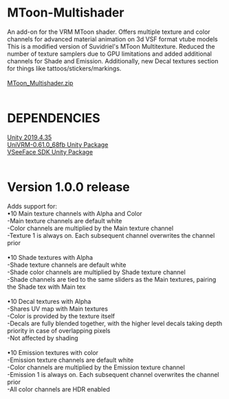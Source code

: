 # MToon-Multishader
An add-on for the VRM MToon shader. Offers multiple texture and color channels for advanced material animation on 3d VSF format vtube models <br>
This is a modified version of Suvidriel's MToon Multitexture. Reduced the number of texture samplers due to GPU limitations and added additional channels for Shade and Emission. Additionally, new Decal textures section for things like tattoos/stickers/markings. <br>
 <br>
[MToon_Multishader.zip](https://github.com/KittFiev/MToon-Multishader/files/11852889/MToon_Multishader.zip) <br>
 <br>
# DEPENDENCIES
[Unity 2019.4.35](https://unity.com/releases/editor/archive) <br>
[UniVRM-0.61.0_68fb Unity Package](https://github.com/vrm-c/UniVRM/releases/tag/v0.61.0) <br>
[VSeeFace SDK Unity Package](https://github.com/emilianavt/VSeeFaceSDK/releases) <br>
 <br>
# Version 1.0.0 release

Adds support for: <br>
•10 Main texture channels with Alpha and Color <br>
	-Main texture channels are default white <br>
     -Color channels are multiplied by the Main texture channel <br>
     -Texture 1 is always on. Each subsequent channel overwrites the channel prior <br>
 <br>
•10 Shade textures with Alpha <br>
     -Shade texture channels are default white <br>
     -Shade color channels are multiplied by Shade texture channel <br>
     -Shade channels are tied to the same sliders as the Main textures, pairing the Shade tex with Main tex <br>
 <br>
•10 Decal textures with Alpha <br>
     -Shares UV map with Main textures <br>
     -Color is provided by the texture itself <br>
     -Decals are fully blended together, with the higher level decals taking depth priority in case of overlapping pixels <br>
     -Not affected by shading <br>
 <br>
•10 Emission textures with color <br>
     -Emission texture channels are default white <br>
     -Color channels are multiplied by the Emission texture channel <br>
     -Emission 1 is always on. Each subsequent channel overwrites the channel prior <br>
     -All color channels are HDR enabled <br>
